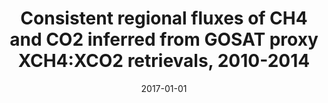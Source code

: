 ---
title: "Consistent regional fluxes of CH<inf>4</inf> and CO<inf>2</inf> inferred from GOSAT proxy XCH<inf>4</inf>:XCO<inf>2</inf> retrievals, 2010-2014"
collection: publications
permalink: /publication/2017-01-01-Feng20174781
date: 2017-01-01
venue: 'Atmospheric Chemistry and Physics'
paperurl: 'https://doi.org/10.5194/acp-17-4781-2017'
citation: 'Feng et al., <b>Consistent regional fluxes of CH<inf>4</inf> and CO<inf>2</inf> inferred from GOSAT proxy XCH<inf>4</inf>:XCO<inf>2</inf> retrievals, 2010-2014</b>, Atmospheric Chemistry and Physics, 2017, 10.5194/acp-17-4781-2017'
---